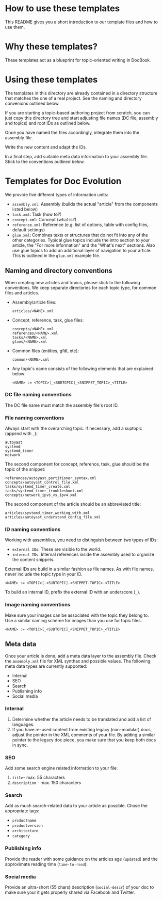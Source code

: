 # How to use these templates

This README gives you a short introduction to our template files and how to use them.


# Why these templates?

These templates act as a blueprint for topic-oriented writing in DocBook.


# Using these templates

The templates in this directory are already contained in a directory structure that matches the one of a real project. See the naming and directory convenions outlined below.

If you are starting a topic-based authoring project from scratch, you can just copy this directory tree and start adjusting file names (DC file, assembly and topics) and root IDs as outlined below.

Once you have named the files accordingly, integrate them into the assembly file.

Write the new content and adapt the IDs.

In a final step, add suitable meta data information to your assembly file. Stick to the conventions outlined below.


# Templates for Doc Evolution

We provide five different types of information units:

* `assembly.xml`: Assembly (builds the actual "article" from the components listed below)
* `task.xml`: Task (how to?)
* `concept.xml`: Concept (what is?)
* `reference.xml`: Reference (e.g. list of options, table with config files, default settings)
* `glue.xml`: Combines texts or structures that do not fit into any of the other categories. Typical glue topics include the intro section to your article, the "For more information" and the "What's next" sections. Also use glue topics to add an additional layer of navigation to your article. This is outlined in the `glue.xml` example file.


## Naming and directory conventions

When creating new articles and topics, please stick to the following conventions. We keep separate directories for each topic type, for common files and articles.

* Assembly/article files:

      articles/<NAME>.xml

* Concept, reference, task, glue files:

      concepts/<NAME>.xml
      references/<NAME>.xml
      tasks/<NAME>.xml
      glues/<NAME>.xml

* Common files (entities, gfdl, etc):

      common/<NAME>.xml

* Any topic's name consists of the following elements that are explained below:

      <NAME> := <TOPIC>[_<SUBTOPIC]_<SNIPPET_TOPIC>_<TITLE>

### DC file naming conventions

The DC file name must match the assembly file's root ID.

### File naming conventions

Always start with the overarching topic. If necessary, add a suptopic (append with `_`):
```
autoyast
systemd
systemd_timer
network
```

The second component for concept, reference, task, glue should be the topic of the snippet:
```
references/autoyast_partitioner_syntax.xml
concepts/autoyast_control_file.xml
tasks/systemd_timer_create.xml
tasks/systemd_timer_troubleshoot.xml
concepts/network_ipv6_vs_ipv4.xml
```

The second component of the article should be an abbreviated title:
```
articles/systemd_timer_working_with.xml
articles/autoyast_understand_config_file.xml
```


### ID naming conventions

Working with assemblies, you need to distinguish between two types of IDs:

* `external IDs`: These are visible to the world.
* `internal IDs`: Internal references inside the assembly used to organize the content snippets.

External IDs are build in a similar fashion as file names. As with file names, never include the topic type in your ID.

```
<NAME> := <TOPIC>[-<SUBTOPIC]-<SNIPPET-TOPIC>-<TITLE>
```

To build an internal ID, prefix the external ID with an underscore (`_`).


### Image naming conventions

Make sure your images can be associated with the topic they belong to. Use a similar naming scheme for images than you use for topic files.


```
<NAME> := <TOPIC>[_<SUBTOPIC]_<SNIPPET_TOPIC>_<TITLE>
```

## Meta data

Once your article is done, add a meta data layer to the assembly file. Check the `assembly.xml` file for XML synthax and possible values. The following meta data types are currently supported:

* Internal
* SEO
* Search
* Publishing info
* Social media

### Internal 

1. Determine whether the article needs to be translated and add a list of languages.
1. If you have re-used content from existing legacy (non-modular) docs, adjust the pointer in the XML comments of your file. By adding a similar pointer to the legacy doc piece, you make sure that you keep both docs in sync.

### SEO

Add some search engine related information to your file:
1. `title`- max. 55 characters
1. `description` - max. 150 characters

### Search

Add as much search-related data to your article as possible. Chose the appropriate tags:
* `productname`
* `productversion`
* `architecture`
* `category`

### Publishing info

Provide the reader with some guidance on the articles age (`updated`) and the approximate reading time (`time-to-read`).

### Social media
Provide an ultra-short (55 chars) description (`social-descr`) of your doc to make sure your it gets properly shared via Facebook and Twitter.
